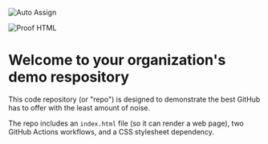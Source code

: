 ![Auto Assign](https://github.com/OrgbyRaj/demo-repository/actions/workflows/auto-assign.yml/badge.svg)

![Proof HTML](https://github.com/OrgbyRaj/demo-repository/actions/workflows/proof-html.yml/badge.svg)

# Welcome to your organization's demo respository
This code repository (or "repo") is designed to demonstrate the best GitHub has to offer with the least amount of noise.

The repo includes an `index.html` file (so it can render a web page), two GitHub Actions workflows, and a CSS stylesheet dependency.
